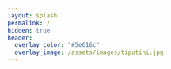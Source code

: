 ```yaml
---
layout: splash
permalink: /
hidden: true
header:
  overlay_color: "#5e616c"
  overlay_image: /assets/images/tiputini.jpg
---
```

